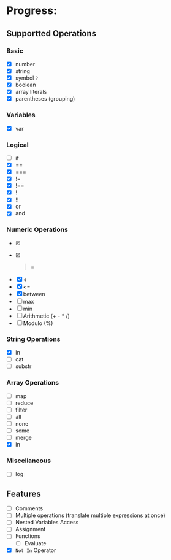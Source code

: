 # Progress:

## Supportted Operations

### Basic
- [X] number
- [X] string
- [X] symbol `?`
- [X] boolean
- [X] array literals 
- [X] parentheses (grouping)

### Variables
- [X] var

### Logical
- [ ] if
- [X] ==
- [X] ===
- [X] !=
- [X] !==
- [X] !
- [X] !!
- [X] or
- [X] and

### Numeric Operations
- [X] >
- [X] >=
- [X] <
- [X] <=
- [X] between
- [ ] max
- [ ] min
- [ ] Arithmetic (+ - * /)
- [ ] Modulo (%)

### String Operations
- [X] in
- [ ] cat
- [ ] substr

### Array Operations
- [ ] map
- [ ] reduce
- [ ] filter
- [ ] all
- [ ] none
- [ ] some
- [ ] merge
- [X] in

### Miscellaneous
- [ ] log


## Features
- [ ] Comments
- [ ] Multiple operations (translate multiple expressions at once)
- [ ] Nested Variables Access
- [ ] Assignment
- [ ] Functions
    - [ ] Evaluate
- [X] `Not In` Operator
